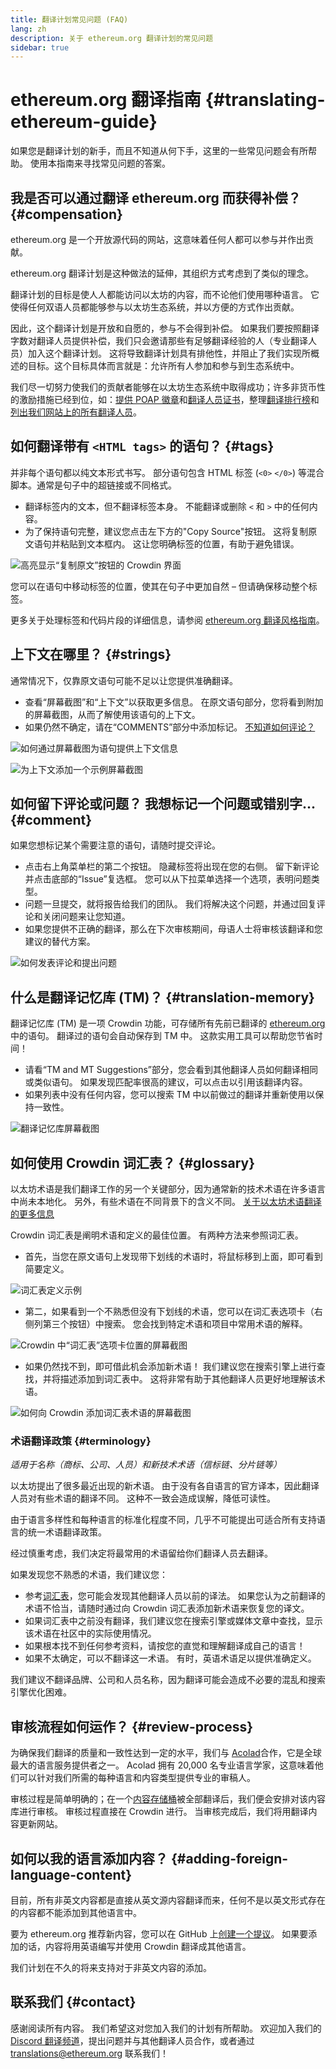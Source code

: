 ```yaml
---
title: 翻译计划常见问题 (FAQ)
lang: zh
description: 关于 ethereum.org 翻译计划的常见问题
sidebar: true
---
```


# ethereum.org 翻译指南 {#translating-ethereum-guide}

如果您是翻译计划的新手，而且不知道从何下手，这里的一些常见问题会有所帮助。 使用本指南来寻找常见问题的答案。

## 我是否可以通过翻译 ethereum.org 而获得补偿？ {#compensation}

ethereum.org 是一个开放源代码的网站，这意味着任何人都可以参与并作出贡献。

ethereum.org 翻译计划是这种做法的延伸，其组织方式考虑到了类似的理念。

翻译计划的目标是使人人都能访问以太坊的内容，而不论他们使用哪种语言。 它使得任何双语人员都能够参与以太坊生态系统，并以方便的方式作出贡献。

因此，这个翻译计划是开放和自愿的，参与不会得到补偿。 如果我们要按照翻译字数对翻译人员提供补偿，我们只会邀请那些有足够翻译经验的人（专业翻译人员）加入这个翻译计划。 这将导致翻译计划具有排他性，并阻止了我们实现所概述的目标。这个目标具体而言就是：允许所有人参加和参与到生态系统中。

我们尽一切努力使我们的贡献者能够在以太坊生态系统中取得成功；许多非货币性的激励措施已经到位，如：[提供 POAP 徽章](/contributing/translation-program/acknowledgements/#poap)和[翻译人员证书](/contributing/translation-program/acknowledgements/#certificate)，整理[翻译排行榜](/contributing/translation-program/acknowledgements/)和[列出我们网站上的所有翻译人员](/contributing/translation-program/contributors/)。

## 如何翻译带有 `<HTML tags>` 的语句？ {#tags}

并非每个语句都以纯文本形式书写。 部分语句包含 HTML 标签 (`<0>` `</0>`) 等混合脚本。通常是句子中的超链接或不同格式。

- 翻译标签内的文本，但不翻译标签本身。 不能翻译或删除 `<` 和 `>` 中的任何内容。
- 为了保持语句完整，建议您点击左下方的"Copy Source"按钮。 这将复制原文语句并粘贴到文本框内。 这让您明确标签的位置，有助于避免错误。

![高亮显示“复制原文”按钮的 Crowdin 界面](./html-tag-strings.png)

您可以在语句中移动标签的位置，使其在句子中更加自然 – 但请确保移动整个标签。

更多关于处理标签和代码片段的详细信息，请参阅 [ethereum.org 翻译风格指南](/contributing/translation-program/translators-guide/#dealing-with-tags)。

## 上下文在哪里？ {#strings}

通常情况下，仅靠原文语句可能不足以让您提供准确翻译。

- 查看“屏幕截图”和“上下文”以获取更多信息。 在原文语句部分，您将看到附加的屏幕截图，从而了解使用该语句的上下文。
- 如果仍然不确定，请在“COMMENTS”部分中添加标记。 [不知道如何评论？](#comment)

![如何通过屏幕截图为语句提供上下文信息](./source-string.png)

![为上下文添加一个示例屏幕截图](./source-string-2.png)

## 如何留下评论或问题？ 我想标记一个问题或错别字... {#comment}

如果您想标记某个需要注意的语句，请随时提交评论。

- 点击右上角菜单栏的第二个按钮。 隐藏标签将出现在您的右侧。 留下新评论并点击底部的“Issue”复选框。 您可以从下拉菜单选择一个选项，表明问题类型。
- 问题一旦提交，就将报告给我们的团队。 我们将解决这个问题，并通过回复评论和关闭问题来让您知道。
- 如果您提供不正确的翻译，那么在下次审核期间，母语人士将审核该翻译和您建议的替代方案。

![如何发表评论和提出问题](./comment-issue.png)

## 什么是翻译记忆库 (TM)？ {#translation-memory}

翻译记忆库 (TM) 是一项 Crowdin 功能，可存储所有先前已翻译的 [ethereum.org](http://ethereum.org/) 中的语句。 翻译过的语句会自动保存到 TM 中。 这款实用工具可以帮助您节省时间！

- 请看“TM and MT Suggestions”部分，您会看到其他翻译人员如何翻译相同或类似语句。 如果发现匹配率很高的建议，可以点击以引用该翻译内容。
- 如果列表中没有任何内容，您可以搜索 TM 中以前做过的翻译并重新使用以保持一致性。

![翻译记忆库屏幕截图](./translation-memory.png)

## 如何使用 Crowdin 词汇表？ {#glossary}

以太坊术语是我们翻译工作的另一个关键部分，因为通常新的技术术语在许多语言中尚未本地化。 另外，有些术语在不同背景下的含义不同。 [关于以太坊术语翻译的更多信息](#terminology)

Crowdin 词汇表是阐明术语和定义的最佳位置。 有两种方法来参照词汇表。

- 首先，当您在原文语句上发现带下划线的术语时，将鼠标移到上面，即可看到简要定义。

![词汇表定义示例](./glossary-definition.png)

- 第二，如果看到一个不熟悉但没有下划线的术语，您可以在词汇表选项卡（右侧列第三个按钮）中搜索。 您会找到特定术语和项目中常用术语的解释。

![Crowdin 中“词汇表”选项卡位置的屏幕截图](./glossary-tab.png)

- 如果仍然找不到，即可借此机会添加新术语！ 我们建议您在搜索引擎上进行查找，并将描述添加到词汇表中。 这将非常有助于其他翻译人员更好地理解该术语。

![如何向 Crowdin 添加词汇表术语的屏幕截图](./add-glossary-term.png)

### 术语翻译政策 {#terminology}

_适用于名称（商标、公司、人员）和新技术术语（信标链、分片链等）_

以太坊提出了很多最近出现的新术语。 由于没有各自语言的官方译本，因此翻译人员对有些术语的翻译不同。 这种不一致会造成误解，降低可读性。

由于语言多样性和每种语言的标准化程度不同，几乎不可能提出可适合所有支持语言的统一术语翻译政策。

经过慎重考虑，我们决定将最常用的术语留给你们翻译人员去翻译。

如果发现您不熟悉的术语，我们建议您：

- 参考[词汇表](#glossary)，您可能会发现其他翻译人员以前的译法。 如果您认为之前翻译的术语不恰当，请随时通过向 Crowdin 词汇表添加新术语来恢复您的译文。
- 如果词汇表中之前没有翻译，我们建议您在搜索引擎或媒体文章中查找，显示该术语在社区中的实际使用情况。
- 如果根本找不到任何参考资料，请按您的直觉和理解翻译成自己的语言！
- 如果不太确定，可以不翻译这一术语。 有时，英语术语足以提供准确定义。

我们建议不翻译品牌、公司和人员名称，因为翻译可能会造成不必要的混乱和搜索引擎优化困难。

## 审核流程如何运作？ {#review-process}

为确保我们翻译的质量和一致性达到一定的水平，我们与 [Acolad](https://www.acolad.com/)合作，它是全球最大的语言服务提供者之一。 Acolad 拥有 20,000 名专业语言学家，这意味着他们可以针对我们所需的每种语言和内容类型提供专业的审稿人。

审核过程是简单明确的；在一个[内容存储桶](/contributing/translation-program/content-buckets)被全部翻译后，我们便会安排对该内容库进行审核。 审核过程直接在 Crowdin 进行。 当审核完成后，我们将用翻译内容更新网站。

## 如何以我的语言添加内容？ {#adding-foreign-language-content}

目前，所有非英文内容都是直接从英文源内容翻译而来，任何不是以英文形式存在的内容都不能添加到其他语言中。

要为 ethereum.org 推荐新内容，您可以在 GitHub 上[创建一个提议](https://github.com/ethereum/ethereum-org-website/issues)。 如果要添加的话，内容将用英语编写并使用 Crowdin 翻译成其他语言。

我们计划在不久的将来支持对于非英文内容的添加。

## 联系我们 {#contact}

感谢阅读所有内容。 我们希望这对您加入我们的计划有所帮助。 欢迎加入我们的 [Discord 翻译频道](https://discord.gg/XVepFu7sqR)，提出问题并与其他翻译人员合作，或者通过 translations@ethereum.org 联系我们！
